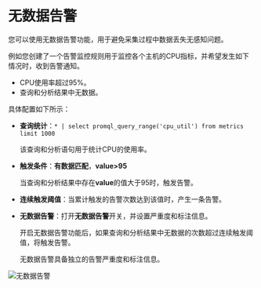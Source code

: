 # 无数据告警

您可以使用无数据告警功能，用于避免采集过程中数据丢失无感知问题。

例如您创建了一个告警监控规则用于监控各个主机的CPU指标，并希望发生如下情况时，收到告警通知。

-   CPU使用率超过95%。
-   查询和分析结果中无数据。

具体配置如下所示：

-   **查询统计**：`* | select promql_query_range('cpu_util') from metrics limit 1000`

    该查询和分析语句用于统计CPU的使用率。

-   **触发条件**：**有数据匹配**，**value\>95**

    当查询和分析结果中存在**value**的值大于95时，触发告警。

-   **连续触发阈值**：当累计触发的告警次数达到该值时，产生一条告警。
-   **无数据告警**：打开**无数据告警**开关，并设置严重度和标注信息。

    开启无数据告警功能后，如果查询和分析结果中无数据的次数超过连续触发阈值，将触发告警。

    无数据告警具备独立的告警严重度和标注信息。


![无数据告警](https://static-aliyun-doc.oss-accelerate.aliyuncs.com/assets/img/zh-CN/2411838161/p263537.png)

